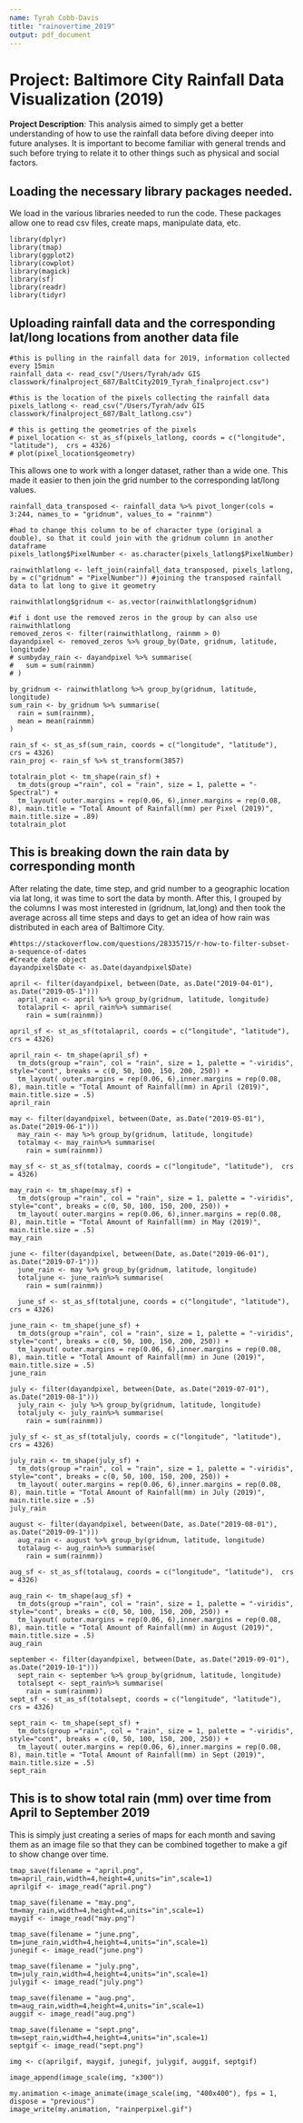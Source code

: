 ```yaml
---
name: Tyrah Cobb-Davis
title: "rainovertime_2019"
output: pdf_document
---
```

# Project: Baltimore City Rainfall Data Visualization (2019)
**Project Description**: 
This analysis aimed to simply get a better understanding of how to use the rainfall data before diving deeper into future analyses. It is important to become familiar with general trends and such before trying to relate it to other things such as physical and social factors.


## Loading the necessary library packages needed.

We load in the various libraries needed to run the code. These packages allow one to read csv files, create maps, manipulate data, etc.

```{r}
library(dplyr)
library(tmap)
library(ggplot2)
library(cowplot)
library(magick)
library(sf)
library(readr)
library(tidyr)
```

## Uploading rainfall data and the corresponding lat/long locations from another data file

```{r}
#this is pulling in the rainfall data for 2019, information collected every 15min
rainfall_data <- read_csv("/Users/Tyrah/adv GIS classwork/finalproject_687/BaltCity2019_Tyrah_finalproject.csv")

#this is the location of the pixels collecting the rainfall data
pixels_latlong <- read_csv("/Users/Tyrah/adv GIS classwork/finalproject_687/Balt_latlong.csv")

# this is getting the geometries of the pixels
# pixel_location <- st_as_sf(pixels_latlong, coords = c("longitude", "latitude"),  crs = 4326)
# plot(pixel_location$geometry)
```

This allows one to work with a longer dataset, rather than a wide one. This made it easier to then join the grid number to the corresponding lat/long values. 

```{r}
rainfall_data_transposed <- rainfall_data %>% pivot_longer(cols = 3:244, names_to = "gridnum", values_to = "rainmm")

#had to change this column to be of character type (original a double), so that it could join with the gridnum column in another dataframe
pixels_latlong$PixelNumber <- as.character(pixels_latlong$PixelNumber)

rainwithlatlong <- left_join(rainfall_data_transposed, pixels_latlong, by = c("gridnum" = "PixelNumber")) #joining the transposed rainfall data to lat long to give it geometry

rainwithlatlong$gridnum <- as.vector(rainwithlatlong$gridnum)

#if i dont use the removed zeros in the group by can also use rainwithlatlong
removed_zeros <- filter(rainwithlatlong, rainmm > 0)
dayandpixel <- removed_zeros %>% group_by(Date, gridnum, latitude, longitude)
# sumbyday_rain <- dayandpixel %>% summarise(
#   sum = sum(rainmm)
# )

by_gridnum <- rainwithlatlong %>% group_by(gridnum, latitude, longitude)
sum_rain <- by_gridnum %>% summarise(
  rain = sum(rainmm),
  mean = mean(rainmm)
)

rain_sf <- st_as_sf(sum_rain, coords = c("longitude", "latitude"),  crs = 4326)
rain_proj <- rain_sf %>% st_transform(3857)

totalrain_plot <- tm_shape(rain_sf) +
  tm_dots(group ="rain", col = "rain", size = 1, palette = "-Spectral") + 
  tm_layout( outer.margins = rep(0.06, 6),inner.margins = rep(0.08, 8), main.title = "Total Amount of Rainfall(mm) per Pixel (2019)", main.title.size = .89)
totalrain_plot
```

## This is breaking down the rain data by corresponding month
After relating the date, time step, and grid number to a geographic location via lat long, it was time to sort the data by month. After this, I grouped by the columns I was most interested in (gridnum, lat,long) and then took the average across all time steps and days to get an idea of how rain was distributed in each area of Baltimore City.

```{r}
#https://stackoverflow.com/questions/28335715/r-how-to-filter-subset-a-sequence-of-dates
#Create date object
dayandpixel$Date <- as.Date(dayandpixel$Date)

april <- filter(dayandpixel, between(Date, as.Date("2019-04-01"), as.Date("2019-05-1")))
  april_rain <- april %>% group_by(gridnum, latitude, longitude)
  totalapril <- april_rain%>% summarise(
    rain = sum(rainmm))
  
april_sf <- st_as_sf(totalapril, coords = c("longitude", "latitude"),  crs = 4326)

april_rain <- tm_shape(april_sf) +
  tm_dots(group ="rain", col = "rain", size = 1, palette = "-viridis", style="cont", breaks = c(0, 50, 100, 150, 200, 250)) + 
  tm_layout( outer.margins = rep(0.06, 6),inner.margins = rep(0.08, 8), main.title = "Total Amount of Rainfall(mm) in April (2019)", main.title.size = .5)
april_rain

may <- filter(dayandpixel, between(Date, as.Date("2019-05-01"), as.Date("2019-06-1")))
  may_rain <- may %>% group_by(gridnum, latitude, longitude)
  totalmay <- may_rain%>% summarise(
    rain = sum(rainmm))
  
may_sf <- st_as_sf(totalmay, coords = c("longitude", "latitude"),  crs = 4326)

may_rain <- tm_shape(may_sf) +
  tm_dots(group ="rain", col = "rain", size = 1, palette = "-viridis", style="cont", breaks = c(0, 50, 100, 150, 200, 250)) + 
  tm_layout( outer.margins = rep(0.06, 6),inner.margins = rep(0.08, 8), main.title = "Total Amount of Rainfall(mm) in May (2019)", main.title.size = .5)
may_rain
  
june <- filter(dayandpixel, between(Date, as.Date("2019-06-01"), as.Date("2019-07-1")))
  june_rain <- may %>% group_by(gridnum, latitude, longitude)
  totaljune <- june_rain%>% summarise(
    rain = sum(rainmm))
  
  june_sf <- st_as_sf(totaljune, coords = c("longitude", "latitude"),  crs = 4326)

june_rain <- tm_shape(june_sf) +
  tm_dots(group ="rain", col = "rain", size = 1, palette = "-viridis", style="cont", breaks = c(0, 50, 100, 150, 200, 250)) + 
  tm_layout( outer.margins = rep(0.06, 6),inner.margins = rep(0.08, 8), main.title = "Total Amount of Rainfall(mm) in June (2019)", main.title.size = .5)
june_rain

july <- filter(dayandpixel, between(Date, as.Date("2019-07-01"), as.Date("2019-08-1")))
  july_rain <- july %>% group_by(gridnum, latitude, longitude)
  totaljuly <- july_rain%>% summarise(
    rain = sum(rainmm))
  
july_sf <- st_as_sf(totaljuly, coords = c("longitude", "latitude"),  crs = 4326)

july_rain <- tm_shape(july_sf) +
  tm_dots(group ="rain", col = "rain", size = 1, palette = "-viridis", style="cont", breaks = c(0, 50, 100, 150, 200, 250)) + 
  tm_layout( outer.margins = rep(0.06, 6),inner.margins = rep(0.08, 8), main.title = "Total Amount of Rainfall(mm) in July (2019)", main.title.size = .5)
july_rain

august <- filter(dayandpixel, between(Date, as.Date("2019-08-01"), as.Date("2019-09-1")))
  aug_rain <- august %>% group_by(gridnum, latitude, longitude)
  totalaug <- aug_rain%>% summarise(
    rain = sum(rainmm))
  
aug_sf <- st_as_sf(totalaug, coords = c("longitude", "latitude"),  crs = 4326)

aug_rain <- tm_shape(aug_sf) +
  tm_dots(group ="rain", col = "rain", size = 1, palette = "-viridis", style="cont", breaks = c(0, 50, 100, 150, 200, 250)) + 
  tm_layout( outer.margins = rep(0.06, 6),inner.margins = rep(0.08, 8), main.title = "Total Amount of Rainfall(mm) in August (2019)", main.title.size = .5)
aug_rain

september <- filter(dayandpixel, between(Date, as.Date("2019-09-01"), as.Date("2019-10-1")))
  sept_rain <- september %>% group_by(gridnum, latitude, longitude)
  totalsept <- sept_rain%>% summarise(
    rain = sum(rainmm))
sept_sf <- st_as_sf(totalsept, coords = c("longitude", "latitude"),  crs = 4326)

sept_rain <- tm_shape(sept_sf) +
  tm_dots(group ="rain", col = "rain", size = 1, palette = "-viridis", style="cont", breaks = c(0, 50, 100, 150, 200, 250)) +
  tm_layout( outer.margins = rep(0.06, 6),inner.margins = rep(0.08, 8), main.title = "Total Amount of Rainfall(mm) in Sept (2019)", main.title.size = .5)
sept_rain
```

## This is to show total rain (mm) over time from April to September 2019
This is simply just creating a series of maps for each month and saving them as an image file so that they can be combined together to make a gif to show change over time.

```{r}
tmap_save(filename = "april.png", tm=april_rain,width=4,height=4,units="in",scale=1)
aprilgif <- image_read("april.png")

tmap_save(filename = "may.png", tm=may_rain,width=4,height=4,units="in",scale=1)
maygif <- image_read("may.png")

tmap_save(filename = "june.png", tm=june_rain,width=4,height=4,units="in",scale=1)
junegif <- image_read("june.png")

tmap_save(filename = "july.png", tm=july_rain,width=4,height=4,units="in",scale=1)
julygif <- image_read("july.png")

tmap_save(filename = "aug.png", tm=aug_rain,width=4,height=4,units="in",scale=1)
auggif <- image_read("aug.png")

tmap_save(filename = "sept.png", tm=sept_rain,width=4,height=4,units="in",scale=1)
septgif <- image_read("sept.png")

img <- c(aprilgif, maygif, junegif, julygif, auggif, septgif)

image_append(image_scale(img, "x300"))

my.animation <-image_animate(image_scale(img, "400x400"), fps = 1, dispose = "previous")
image_write(my.animation, "rainperpixel.gif") 

```
